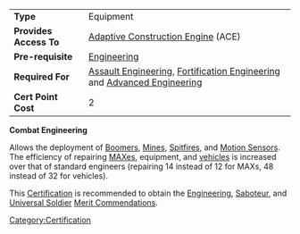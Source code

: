 |                        |                                                                                                                                                                                      |
|------------------------|--------------------------------------------------------------------------------------------------------------------------------------------------------------------------------------|
| **Type**               | Equipment                                                                                                                                                                            |
| **Provides Access To** | [Adaptive Construction Engine](Adaptive_Construction_Engine "wikilink") (ACE)                                                                                                        |
| **Pre-requisite**      | [Engineering](Engineering "wikilink")                                                                                                                                                |
| **Required For**       | [Assault Engineering](Assault_Engineering "wikilink"), [Fortification Engineering](Fortification_Engineering "wikilink") and [Advanced Engineering](Advanced_Engineering "wikilink") |
| **Cert Point Cost**    | 2                                                                                                                                                                                    |

**Combat Engineering**

Allows the deployment of
[Boomers](Adaptive_Construction_Engine "wikilink"),
[Mines](Adaptive_Construction_Engine "wikilink"),
[Spitfires](Adaptive_Construction_Engine "wikilink"), and [Motion
Sensors](Adaptive_Construction_Engine "wikilink"). The efficiency of
repairing [MAXes](MAX "wikilink"), equipment, and
[vehicles](vehicles "wikilink") is increased over that of standard
engineers (repairing 14 instead of 12 for MAXs, 48 instead of 32 for
vehicles).

This [Certification](Certification "wikilink") is recommended to obtain
the [Engineering](Engineering_(Merit) "wikilink"),
[Saboteur](Saboteur "wikilink"), and [Universal
Soldier](Universal_Soldier "wikilink") [Merit
Commendations](Merit_Commendation "wikilink").

[Category:Certification](Category:Certification "wikilink")